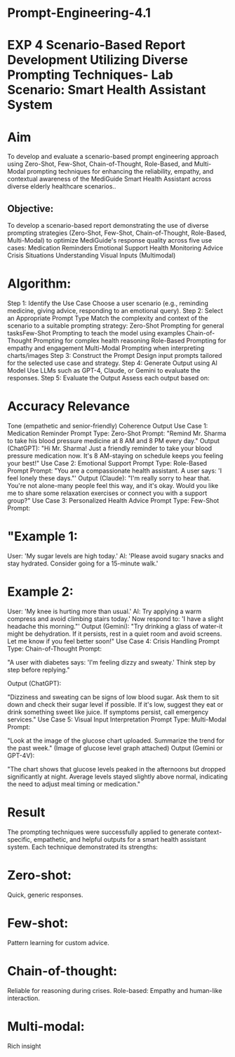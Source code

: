 # Prompt-Engineering-4.1
# EXP 4 Scenario-Based Report Development Utilizing Diverse Prompting Techniques- Lab Scenario: Smart Health Assistant System

# Aim
To develop and evaluate a scenario-based prompt engineering approach using Zero-Shot, Few-Shot, Chain-of-Thought, Role-Based, and Multi-Modal prompting techniques for enhancing the reliability, empathy, and contextual awareness of the MediGuide Smart Health Assistant across diverse elderly healthcare scenarios..

## Objective:
To develop a scenario-based report demonstrating the use of diverse prompting strategies (Zero-Shot, Few-Shot, Chain-of-Thought, Role-Based, Multi-Modal) to optimize MediGuide's response quality across five use cases:
Medication Reminders Emotional Support
Health Monitoring Advice Crisis Situations
Understanding Visual Inputs (Multimodal)


# Algorithm:

Step 1: Identify the Use Case Choose a user scenario (e.g., reminding medicine, giving advice, responding to an emotional query).
Step 2: Select an Appropriate Prompt Type Match the complexity and context of the scenario to a suitable prompting strategy:
Zero-Shot Prompting for general tasksFew-Shot Prompting to teach the model using examples Chain-of-Thought Prompting for complex health reasoning Role-Based Prompting for empathy and engagement Multi-Modal Prompting when interpreting charts/images
Step 3: Construct the Prompt Design input prompts tailored for the selected use case and strategy.
Step 4: Generate Output using Al Model Use LLMs such as GPT-4, Claude, or Gemini to evaluate the responses.
Step 5: Evaluate the Output Assess each output based on:
 
# Accuracy Relevance
Tone (empathetic and senior-friendly) Coherence
  Output   Use Case 1: Medication Reminder Prompt Type: Zero-Shot Prompt: "Remind Mr. Sharma to take his blood pressure medicine at 8 AM and 8 PM every day." Output (ChatGPT):
"Hi Mr. Sharma! Just a friendly reminder to take your blood pressure medication now. It's 8 AM-staying on schedule keeps you feeling your best!"
  Use Case 2: Emotional Support Prompt Type: Role-Based Prompt Prompt: "You are a compassionate health assistant. A user says: 'I feel lonely these days."' Output (Claude):
"I'm really sorry to hear that. You're not alone-many people feel this way, and it's okay. Would you like me to share some relaxation exercises or connect you with a support group?"
  Use Case 3: Personalized Health Advice Prompt Type: Few-Shot Prompt:

# "Example 1:
User: 'My sugar levels are high today.' Al: 'Please avoid sugary snacks and stay hydrated. Consider going for a 15-minute walk.'
# Example 2:
User: 'My knee is hurting more than usual.' Al: Try applying a warm compress and avoid climbing stairs today.'
Now respond to: 'I have a slight headache this morning."' Output (Gemini):
"Try drinking a glass of water-it might be dehydration. If it persists, rest in a quiet room and avoid screens. Let me know if you feel better soon!"
  Use Case 4: Crisis Handling Prompt Type: Chain-of-Thought Prompt:

"A user with diabetes says: 'I'm feeling dizzy and sweaty.' Think step by step before replying."
 
Output (ChatGPT):

"Dizziness and sweating can be signs of low blood sugar. Ask them to sit down and check their sugar level if possible. If it's low, suggest they eat or drink something sweet like juice. If symptoms persist, call emergency services."
Use Case 5: Visual Input Interpretation Prompt Type: Multi-Modal Prompt:

"Look at the image of the glucose chart uploaded. Summarize the trend for the past week." (Image of glucose level graph attached)
Output (Gemini or GPT-4V):

"The chart shows that glucose levels peaked in the afternoons but dropped significantly at night. Average levels stayed slightly above normal, indicating the need to adjust meal timing or medication."

# Result
The prompting techniques were successfully applied to generate context-specific, empathetic, and helpful outputs for a smart health assistant system. Each technique demonstrated its strengths:
# Zero-shot:
Quick, generic responses.

# Few-shot: 
Pattern learning for custom advice.

# Chain-of-thought:
Reliable for reasoning during crises. Role-based: Empathy and human-like interaction.

# Multi-modal:
Rich insight 



